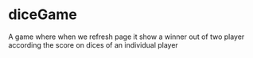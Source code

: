 # diceGame
A game where when we refresh page it show a winner out of two player according the score on dices of an individual player

